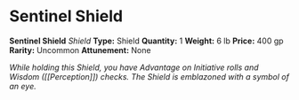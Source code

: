 # Sentinel Shield

**Sentinel Shield**
_Shield_
**Type:** Shield
**Quantity:** 1
**Weight:** 6 lb
**Price:** 400 gp
**Rarity:** Uncommon
**Attunement:** None

*While holding this Shield, you have Advantage on Initiative rolls and Wisdom ([[Perception]]) checks. The Shield is emblazoned with a symbol of an eye.*